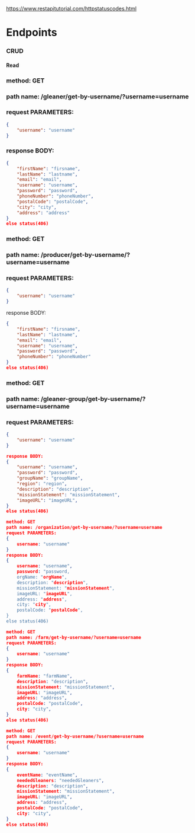 https://www.restapitutorial.com/httpstatuscodes.html
# Endpoints

### CRUD

#### Read


### method: GET
### path name: /gleaner/get-by-username/?username=username
### request PARAMETERS:
```JSON
{
    "username": "username"
}
```
### response BODY:
```JSON
{
    "firstName": "firsname",
    "lastName": "lastname",
    "email": "email",
    "username": "username",
    "password": "password",
    "phoneNumber": "phoneNumber",
    "postalCode": "postalCode",
    "city": "city",
    "address": "address"
}
else status(406)
```


### method: GET
### path name: /producer/get-by-username/?username=username
### request PARAMETERS:
```JSON
{
    "username": "username"
}
```
response BODY:
```JSON
{
    "firstName": "firsname",
    "lastName": "lastname",
    "email": "email",
    "username": "username",
    "password": "password",
    "phoneNumber": "phoneNumber"
}
else status(406)
```


### method: GET
### path name: /gleaner-group/get-by-username/?username=username
### request PARAMETERS:
```JSON
{
    "username": "username"
}
```
```JSON
response BODY:
{
    "username": "username",
    "password": "password",
    "groupName": "groupName",
    "region": "region",
    "description": "description",
    "missionStatement": "missionStatement",
    "imageURL": "imageURL",
}
else status(406)
```


```JSON
method: GET
path name: /organization/get-by-username/?username=username
request PARAMETERS:
{
    username: "username"
}
response BODY:
{
    username: "username",
    password: "password,
    orgName: "orgName",
    description: "description",
    missionStatement: "missionStatement",
    imageURL: "imageURL",
    address: "address",
    city: "city",
    postalCode: "postalCode",
}
else status(406)
```

```JSON
method: GET
path name: /farm/get-by-username/?username=username
request PARAMETERS:
{
    username: "username"
}
response BODY:
{
    farmName: "farmName",
    description: "description",
    missionStatement: "missionStatement",
    imageURL: "imageURL",
    address: "address",
    postalCode: "postalCode",
    city: "city",
}
else status(406)
```

```JSON
method: GET
path name: /event/get-by-username/?username=username
request PARAMETERS:
{
    username: "username"
}
response BODY:
{
    eventName: "eventName",
    neededGleaners: "neededGleaners",
    description: "description",
    missionStatement: "missionStatement",
    imageURL: "imageURL",
    address: "address",
    postalCode: "postalCode",
    city: "city",
}
else status(406)
```



